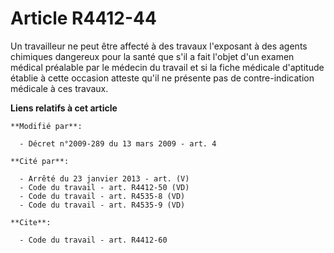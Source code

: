# Article R4412-44

Un travailleur ne peut être affecté à des travaux l'exposant à des agents chimiques dangereux pour la santé que s'il a fait
l'objet d'un examen médical préalable par le médecin du travail et si la fiche médicale d'aptitude établie à cette occasion
atteste qu'il ne présente pas de contre-indication médicale à ces travaux.

**Liens relatifs à cet article**

	**Modifié par**:

	  - Décret n°2009-289 du 13 mars 2009 - art. 4

	**Cité par**:

	  - Arrêté du 23 janvier 2013 - art. (V)
	  - Code du travail - art. R4412-50 (VD)
	  - Code du travail - art. R4535-8 (VD)
	  - Code du travail - art. R4535-9 (VD)

	**Cite**:

	  - Code du travail - art. R4412-60
